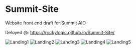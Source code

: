 # Summit-Site
Website front end draft for Summit AIO

Deloyed @: https://rockylogic.github.io/Summit-Site/

![Landing1](https://cdn.discordapp.com/attachments/613371646937399296/801994220671205416/unknown.png)
![Landing2](https://cdn.discordapp.com/attachments/613371646937399296/801994290909675550/unknown.png)
![Landing3](https://cdn.discordapp.com/attachments/613371646937399296/801994354826543154/unknown.png)
![Landing4](https://cdn.discordapp.com/attachments/613371646937399296/801994436104028190/unknown.png)
![Landing5](https://cdn.discordapp.com/attachments/613371646937399296/801994576377151508/unknown.png)
